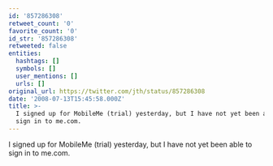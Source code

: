 ```yaml
---
id: '857286308'
retweet_count: '0'
favorite_count: '0'
id_str: '857286308'
retweeted: false
entities:
  hashtags: []
  symbols: []
  user_mentions: []
  urls: []
original_url: https://twitter.com/jth/status/857286308
date: '2008-07-13T15:45:58.000Z'
title: >-
  I signed up for MobileMe (trial) yesterday, but I have not yet been able to
  sign in to me.com.
---
```


I signed up for MobileMe (trial) yesterday, but I have not yet been able to sign in to me.com.